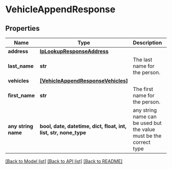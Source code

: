 # VehicleAppendResponse


## Properties
Name | Type | Description | Notes
------------ | ------------- | ------------- | -------------
**address** | [**IpLookupResponseAddress**](IpLookupResponseAddress.md) |  | [optional] 
**last_name** | **str** | The last name for the person. | [optional] 
**vehicles** | [**[VehicleAppendResponseVehicles]**](VehicleAppendResponseVehicles.md) |  | [optional] 
**first_name** | **str** | The first name for the person. | [optional] 
**any string name** | **bool, date, datetime, dict, float, int, list, str, none_type** | any string name can be used but the value must be the correct type | [optional]

[[Back to Model list]](../README.md#documentation-for-models) [[Back to API list]](../README.md#documentation-for-api-endpoints) [[Back to README]](../README.md)



